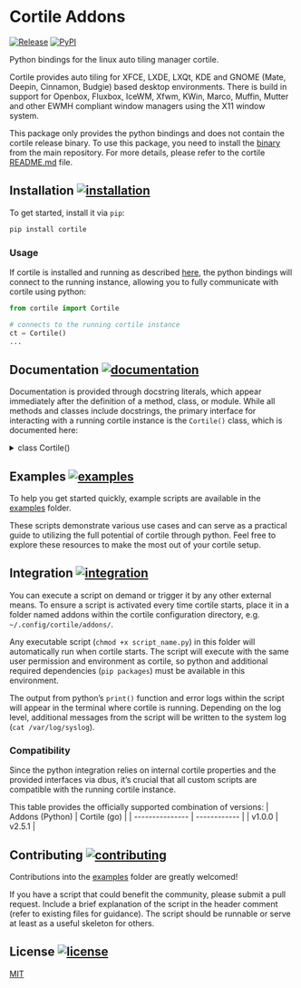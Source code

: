 # Cortile Addons
[![Release](https://github.com/leukipp/cortile-addons/actions/workflows/release.yml/badge.svg)](https://github.com/leukipp/cortile-addons/actions/workflows/release.yml)
[![PyPI](https://img.shields.io/pypi/v/cortile?label=PyPI%20Package)](https://pypi.org/project/cortile)

Python bindings for the linux auto tiling manager cortile.

Cortile provides auto tiling for XFCE, LXDE, LXQt, KDE and GNOME (Mate, Deepin, Cinnamon, Budgie) based desktop environments.
There is build in support for Openbox, Fluxbox, IceWM, Xfwm, KWin, Marco, Muffin, Mutter and other EWMH compliant window managers using the X11 window system.

This package only provides the python bindings and does not contain the cortile release binary.
To use this package, you need to install the [binary](https://github.com/leukipp/cortile/releases) from the main repository. For more details, please refer to the cortile [README.md](https://github.com/leukipp/cortile?tab=readme-ov-file#addons) file.

## Installation [![installation](https://img.shields.io/badge/pip-%20Python%20-red?style=flat-square)](#installation-)
To get started, install it via `pip`:
```bash
pip install cortile
```

### Usage
If cortile is installed and running as described [here](https://github.com/leukipp/cortile?tab=readme-ov-file#installation-), the python bindings will connect to the running instance, allowing you to fully communicate with cortile using python:

```python
from cortile import Cortile

# connects to the running cortile instance
ct = Cortile()
...
```

## Documentation [![documentation](https://img.shields.io/badge/docstring-%20PEP%20257%20-yellow?style=flat-square)](#documentation-)
Documentation is provided through docstring literals, which appear immediately after the definition of a method, class, or module.
While all methods and classes include docstrings, the primary interface for interacting with a running cortile instance is the `Cortile()` class, which is documented here:

<details><summary>class Cortile()</summary><div>

<a id="cortile/cortile.Cortile.__init__"></a>

#### \_\_init\_\_

```python
def __init__(log: int = Logger.LEVELS.WARN)
```

Initialize the cortile connector.

This main class wraps methods of the base connector and should be
used as primary interface to communicate with a running cortile instance.

**Arguments**:

- `log`: Logging level, default is warn

<a id="cortile/cortile.Cortile.log"></a>

#### log

```python
@property
def log() -> Logger
```

Return the logger instance.

**Returns**:

Logger instance that writes to syslog

<a id="cortile/cortile.Cortile.listen"></a>

#### listen

```python
def listen(callback: Callable[[Dict], None] | None) -> None
```

Start listening for events.

**Arguments**:

- `callback`: Function to call when an event is received

<a id="cortile/cortile.Cortile.wait"></a>

#### wait

```python
def wait(sleep: float = 0.5) -> None
```

Keeps the process running for the connector to listen.

**Arguments**:

- `sleep`: Time to sleep in between, default is 0.5 seconds

<a id="cortile/cortile.Cortile.close"></a>

#### close

```python
def close() -> None
```

Close the connection gracefully.

<a id="cortile/cortile.Cortile.get_active_layout"></a>

#### get\_active\_layout

```python
def get_active_layout() -> Dict | None
```

Get the active layout for the current desktop and screen.

**Returns**:

Active layout with tiling enabled or None

<a id="cortile/cortile.Cortile.get_active_layouts"></a>

#### get\_active\_layouts

```python
def get_active_layouts() -> Iterator[Dict]
```

Get the active layouts from the workspaces.

**Returns**:

Iterator of active layouts with tiling enabled

<a id="cortile/cortile.Cortile.get_active_client"></a>

#### get\_active\_client

```python
def get_active_client() -> Dict | None
```

Get the current focused client window.

**Returns**:

Active client or None

<a id="cortile/cortile.Cortile.get_active_clients"></a>

#### get\_active\_clients

```python
def get_active_clients() -> Iterator[Dict]
```

Get information of clients on the current active screen.

**Returns**:

Iterator of tracked clients on the current screen

<a id="cortile/cortile.Cortile.get_active_workspace"></a>

#### get\_active\_workspace

```python
def get_active_workspace() -> int | None
```

Get the current active workspace.

**Returns**:

Active workspace index or None

<a id="cortile/cortile.Cortile.get_active_screen"></a>

#### get\_active\_screen

```python
def get_active_screen() -> int | None
```

Get the current active screen.

**Returns**:

Active screen index or None

<a id="cortile/cortile.Cortile.get_workspace_count"></a>

#### get\_workspace\_count

```python
def get_workspace_count() -> int | None
```

Get the number of workspaces.

**Returns**:

Number of workspaces or None

<a id="cortile/cortile.Cortile.get_screen_count"></a>

#### get\_screen\_count

```python
def get_screen_count() -> int | None
```

Get the number of screens.

**Returns**:

Number of screens or None

<a id="cortile/cortile.Cortile.get_workspace_dimensions"></a>

#### get\_workspace\_dimensions

```python
def get_workspace_dimensions() -> List[Dict]
```

Get the dimensions of all workspaces.

**Returns**:

LTR sorted list of workspace dimensions or None

<a id="cortile/cortile.Cortile.get_screen_dimensions"></a>

#### get\_screen\_dimensions

```python
def get_screen_dimensions() -> List[Dict]
```

Get the dimensions of all screens.

**Returns**:

LTR sorted list of screen dimensions or None

<a id="cortile/cortile.Cortile.get_clients"></a>

#### get\_clients

```python
def get_clients() -> List[Dict]
```

Get all the clients information.

**Returns**:

List of tracked clients or None

<a id="cortile/cortile.Cortile.get_windows"></a>

#### get\_windows

```python
def get_windows() -> Dict | None
```

Get all the windows information.

**Returns**:

List of tracked window ids or None

<a id="cortile/cortile.Cortile.desktop_switch"></a>

#### desktop\_switch

```python
def desktop_switch(desktop: int) -> bool
```

Switch to a different desktop.

**Arguments**:

- `desktop`: Index of the desktop to switch to

**Returns**:

True if successful, False otherwise

<a id="cortile/cortile.Cortile.window_activate"></a>

#### window\_activate

```python
def window_activate(id: int) -> bool
```

Activate a window by its id.

**Arguments**:

- `id`: Id of the window to activate

**Returns**:

True if successful, False otherwise

<a id="cortile/cortile.Cortile.window_to_desktop"></a>

#### window\_to\_desktop

```python
def window_to_desktop(id: int, desktop: int) -> bool
```

Move a window to a different desktop.

**Arguments**:

- `id`: Id of the window to move
- `desktop`: Index of the desktop to move the window to

**Returns**:

True if successful, False otherwise

<a id="cortile/cortile.Cortile.window_to_position"></a>

#### window\_to\_position

```python
def window_to_position(id: int, x: int, y: int) -> bool
```

Move a window to a specific position.

**Arguments**:

- `id`: Id of the window to move
- `x`: X coordinate to move the window to
- `y`: Y coordinate to move the window to

**Returns**:

True if successful, False otherwise

<a id="cortile/cortile.Cortile.window_to_screen"></a>

#### window\_to\_screen

```python
def window_to_screen(id: int, screen: int) -> bool
```

Move a window to a different screen.

**Arguments**:

- `id`: Id of the window to move
- `screen`: Index of the screen to move the window to

**Returns**:

True if successful, False otherwise

<a id="cortile/cortile.Cortile.action_execute_enable"></a>

#### action\_execute\_enable

```python
def action_execute_enable(desktop: int, screen: int) -> bool
```

Execute the 'enable' action.

**Arguments**:

- `desktop`: Index of the desktop
- `screen`: Index of the screen

**Returns**:

True if successful, False otherwise

<a id="cortile/cortile.Cortile.action_execute_disable"></a>

#### action\_execute\_disable

```python
def action_execute_disable(desktop: int, screen: int) -> bool
```

Execute the 'disable' action.

**Arguments**:

- `desktop`: Index of the desktop
- `screen`: Index of the screen

**Returns**:

True if successful, False otherwise

<a id="cortile/cortile.Cortile.action_execute_toggle"></a>

#### action\_execute\_toggle

```python
def action_execute_toggle(desktop: int, screen: int) -> bool
```

Execute the 'toggle' action.

**Arguments**:

- `desktop`: Index of the desktop
- `screen`: Index of the screen

**Returns**:

True if successful, False otherwise

<a id="cortile/cortile.Cortile.action_execute_decoration"></a>

#### action\_execute\_decoration

```python
def action_execute_decoration(desktop: int, screen: int) -> bool
```

Execute the 'decoration' action.

**Arguments**:

- `desktop`: Index of the desktop
- `screen`: Index of the screen

**Returns**:

True if successful, False otherwise

<a id="cortile/cortile.Cortile.action_execute_restore"></a>

#### action\_execute\_restore

```python
def action_execute_restore(desktop: int, screen: int) -> bool
```

Execute the 'restore' action.

**Arguments**:

- `desktop`: Index of the desktop
- `screen`: Index of the screen

**Returns**:

True if successful, False otherwise

<a id="cortile/cortile.Cortile.action_execute_cycle_next"></a>

#### action\_execute\_cycle\_next

```python
def action_execute_cycle_next(desktop: int, screen: int) -> bool
```

Execute the 'cycle_next' action.

**Arguments**:

- `desktop`: Index of the desktop
- `screen`: Index of the screen

**Returns**:

True if successful, False otherwise

<a id="cortile/cortile.Cortile.action_execute_cycle_previous"></a>

#### action\_execute\_cycle\_previous

```python
def action_execute_cycle_previous(desktop: int, screen: int) -> bool
```

Execute the 'cycle_previous' action.

**Arguments**:

- `desktop`: Index of the desktop
- `screen`: Index of the screen

**Returns**:

True if successful, False otherwise

<a id="cortile/cortile.Cortile.action_execute_layout_vertical_left"></a>

#### action\_execute\_layout\_vertical\_left

```python
def action_execute_layout_vertical_left(desktop: int, screen: int) -> bool
```

Execute the 'layout_vertical_left' action.

**Arguments**:

- `desktop`: Index of the desktop
- `screen`: Index of the screen

**Returns**:

True if successful, False otherwise

<a id="cortile/cortile.Cortile.action_execute_layout_vertical_right"></a>

#### action\_execute\_layout\_vertical\_right

```python
def action_execute_layout_vertical_right(desktop: int, screen: int) -> bool
```

Execute the 'layout_vertical_right' action.

**Arguments**:

- `desktop`: Index of the desktop
- `screen`: Index of the screen

**Returns**:

True if successful, False otherwise

<a id="cortile/cortile.Cortile.action_execute_layout_horizontal_top"></a>

#### action\_execute\_layout\_horizontal\_top

```python
def action_execute_layout_horizontal_top(desktop: int, screen: int) -> bool
```

Execute the 'layout_horizontal_top' action.

**Arguments**:

- `desktop`: Index of the desktop
- `screen`: Index of the screen

**Returns**:

True if successful, False otherwise

<a id="cortile/cortile.Cortile.action_execute_layout_horizontal_bottom"></a>

#### action\_execute\_layout\_horizontal\_bottom

```python
def action_execute_layout_horizontal_bottom(desktop: int, screen: int) -> bool
```

Execute the 'layout_horizontal_bottom' action.

**Arguments**:

- `desktop`: Index of the desktop
- `screen`: Index of the screen

**Returns**:

True if successful, False otherwise

<a id="cortile/cortile.Cortile.action_execute_layout_maximized"></a>

#### action\_execute\_layout\_maximized

```python
def action_execute_layout_maximized(desktop: int, screen: int) -> bool
```

Execute the 'layout_maximized' action.

**Arguments**:

- `desktop`: Index of the desktop
- `screen`: Index of the screen

**Returns**:

True if successful, False otherwise

<a id="cortile/cortile.Cortile.action_execute_layout_fullscreen"></a>

#### action\_execute\_layout\_fullscreen

```python
def action_execute_layout_fullscreen(desktop: int, screen: int) -> bool
```

Execute the 'layout_fullscreen' action.

**Arguments**:

- `desktop`: Index of the desktop
- `screen`: Index of the screen

**Returns**:

True if successful, False otherwise

<a id="cortile/cortile.Cortile.action_execute_master_make"></a>

#### action\_execute\_master\_make

```python
def action_execute_master_make(desktop: int, screen: int) -> bool
```

Execute the 'master_make' action.

**Arguments**:

- `desktop`: Index of the desktop
- `screen`: Index of the screen

**Returns**:

True if successful, False otherwise

<a id="cortile/cortile.Cortile.action_execute_master_make_next"></a>

#### action\_execute\_master\_make\_next

```python
def action_execute_master_make_next(desktop: int, screen: int) -> bool
```

Execute the 'master_make_next' action.

**Arguments**:

- `desktop`: Index of the desktop
- `screen`: Index of the screen

**Returns**:

True if successful, False otherwise

<a id="cortile/cortile.Cortile.action_execute_master_make_previous"></a>

#### action\_execute\_master\_make\_previous

```python
def action_execute_master_make_previous(desktop: int, screen: int) -> bool
```

Execute the 'master_make_previous' action.

**Arguments**:

- `desktop`: Index of the desktop
- `screen`: Index of the screen

**Returns**:

True if successful, False otherwise

<a id="cortile/cortile.Cortile.action_execute_master_increase"></a>

#### action\_execute\_master\_increase

```python
def action_execute_master_increase(desktop: int, screen: int) -> bool
```

Execute the 'master_increase' action.

**Arguments**:

- `desktop`: Index of the desktop
- `screen`: Index of the screen

**Returns**:

True if successful, False otherwise

<a id="cortile/cortile.Cortile.action_execute_master_decrease"></a>

#### action\_execute\_master\_decrease

```python
def action_execute_master_decrease(desktop: int, screen: int) -> bool
```

Execute the 'master_decrease' action.

**Arguments**:

- `desktop`: Index of the desktop
- `screen`: Index of the screen

**Returns**:

True if successful, False otherwise

<a id="cortile/cortile.Cortile.action_execute_slave_increase"></a>

#### action\_execute\_slave\_increase

```python
def action_execute_slave_increase(desktop: int, screen: int) -> bool
```

Execute the 'slave_increase' action.

**Arguments**:

- `desktop`: Index of the desktop
- `screen`: Index of the screen

**Returns**:

True if successful, False otherwise

<a id="cortile/cortile.Cortile.action_execute_slave_decrease"></a>

#### action\_execute\_slave\_decrease

```python
def action_execute_slave_decrease(desktop: int, screen: int) -> bool
```

Execute the 'slave_decrease' action.

**Arguments**:

- `desktop`: Index of the desktop
- `screen`: Index of the screen

**Returns**:

True if successful, False otherwise

<a id="cortile/cortile.Cortile.action_execute_proportion_increase"></a>

#### action\_execute\_proportion\_increase

```python
def action_execute_proportion_increase(desktop: int, screen: int) -> bool
```

Execute the 'proportion_increase' action.

**Arguments**:

- `desktop`: Index of the desktop
- `screen`: Index of the screen

**Returns**:

True if successful, False otherwise

<a id="cortile/cortile.Cortile.action_execute_proportion_decrease"></a>

#### action\_execute\_proportion\_decrease

```python
def action_execute_proportion_decrease(desktop: int, screen: int) -> bool
```

Execute the 'proportion_decrease' action.

**Arguments**:

- `desktop`: Index of the desktop
- `screen`: Index of the screen

**Returns**:

True if successful, False otherwise

<a id="cortile/cortile.Cortile.action_execute_window_next"></a>

#### action\_execute\_window\_next

```python
def action_execute_window_next(desktop: int, screen: int) -> bool
```

Execute the 'window_next' action.

**Arguments**:

- `desktop`: Index of the desktop
- `screen`: Index of the screen

**Returns**:

True if successful, False otherwise

<a id="cortile/cortile.Cortile.action_execute_window_previous"></a>

#### action\_execute\_window\_previous

```python
def action_execute_window_previous(desktop: int, screen: int) -> bool
```

Execute the 'window_previous' action.

**Arguments**:

- `desktop`: Index of the desktop
- `screen`: Index of the screen

**Returns**:

True if successful, False otherwise

<a id="cortile/cortile.Cortile.action_execute_reset"></a>

#### action\_execute\_reset

```python
def action_execute_reset(desktop: int, screen: int) -> bool
```

Execute the 'reset' action.

**Arguments**:

- `desktop`: Index of the desktop
- `screen`: Index of the screen

**Returns**:

True if successful, False otherwise

</div></details>

## Examples [![examples](https://img.shields.io/badge/scripts-%20Examples%20-blue?style=flat-square)](#examples-)
To help you get started quickly, example scripts are available in the [examples](https://github.com/leukipp/cortile-addons/tree/main/examples) folder.

These scripts demonstrate various use cases and can serve as a practical guide to utilizing the full potential of cortile through python.
Feel free to explore these resources to make the most out of your cortile setup.

## Integration [![integration](https://img.shields.io/github/go-mod/go-version/leukipp/cortile?label=go&style=flat-square)](#integration-)
You can execute a script on demand or trigger it by any other external means.
To ensure a script is activated every time cortile starts, place it in a folder named addons within the cortile configuration directory, e.g. `~/.config/cortile/addons/`.

Any executable script (`chmod +x script_name.py`) in this folder will automatically run when cortile starts.
The script will execute with the same user permission and environment as cortile, so python and additional required dependencies (`pip packages`) must be available in this environment.

The output from python’s `print()` function and error logs within the script will appear in the terminal where cortile is running. Depending on the log level, additional messages from the script will be written to the system log (`cat /var/log/syslog`).

### Compatibility
Since the python integration relies on internal cortile properties and the provided interfaces via dbus, it’s crucial that all custom scripts are compatible with the running cortile instance.

This table provides the officially supported combination of versions:
| Addons (Python) | Cortile (go) |
| --------------- | ------------ |
| v1.0.0          | v2.5.1       |

## Contributing [![contributing](https://img.shields.io/github/issues-pr-closed/leukipp/cortile-addons?style=flat-square)](#contributing-)
Contributions into the [examples](https://github.com/leukipp/cortile-addons/tree/main/examples) folder are greatly welcomed!

If you have a script that could benefit the community, please submit a pull request.
Include a brief explanation of the script in the header comment (refer to existing files for guidance).
The script should be runnable or serve at least as a useful skeleton for others.

## License [![license](https://img.shields.io/github/license/leukipp/cortile-addons?style=flat-square)](#license-)
[MIT](https://github.com/leukipp/cortile-addons/blob/main/LICENSE)
